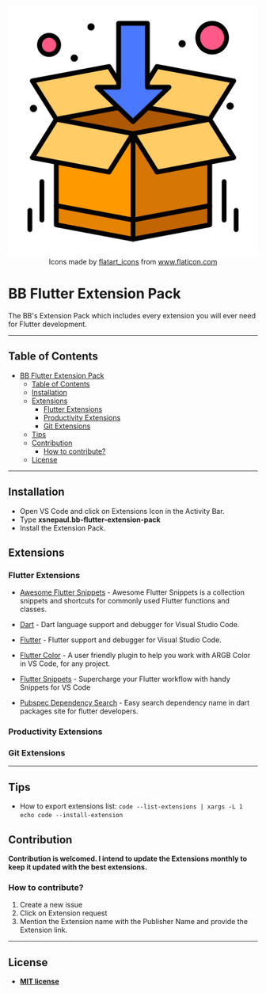 <div align="center"> <a href="https://github.com/nepaul/bb-flutter-extension-pack"><img src="images/open-box.png" title="BB Flutter Extension Pack" alt="BB Flutter Extension Pack"></a><div>Icons made by <a href="https://www.flaticon.com/authors/flatart-icons" title="flatart_icons">flatart_icons</a> from <a href="https://www.flaticon.com/" title="Flaticon">www.flaticon.com</a></div></div>

# BB Flutter Extension Pack

 The BB's Extension Pack which includes every extension you will ever need for Flutter development.

 ---

## Table of Contents

- [BB Flutter Extension Pack](#bb-flutter-extension-pack)
  - [Table of Contents](#table-of-contents)
  - [Installation](#installation)
  - [Extensions](#extensions)
    - [Flutter Extensions](#flutter-extensions)
    - [Productivity Extensions](#productivity-extensions)
    - [Git Extensions](#git-extensions)
  - [Tips](#tips)
  - [Contribution](#contribution)
    - [How to contribute?](#how-to-contribute)
  - [License](#license)

---

## Installation

- Open VS Code and click on Extensions Icon in the Activity Bar.
- Type **xsnepaul.bb-flutter-extension-pack**
- Install the Extension Pack.

## Extensions

### Flutter Extensions

- [Awesome Flutter Snippets](https://marketplace.visualstudio.com/items?itemName=Nash.awesome-flutter-snippets) - Awesome Flutter Snippets is a collection snippets and shortcuts for commonly used Flutter functions and classes.

- [Dart](https://marketplace.visualstudio.com/items?itemName=Dart-Code.dart-code) - Dart language support and debugger for Visual Studio Code.

- [Flutter](https://marketplace.visualstudio.com/items?itemName=Dart-Code.flutter) - Flutter support and debugger for Visual Studio Code.

- [Flutter Color](https://marketplace.visualstudio.com/items?itemName=circlecodesolution.ccs-flutter-color) - A user friendly plugin to help you work with ARGB Color in VS Code, for any project.

- [Flutter Snippets](https://marketplace.visualstudio.com/items?itemName=MarufHassan.flutter-snippets) - Supercharge your Flutter workflow with handy Snippets for VS Code

- [Pubspec Dependency Search](https://marketplace.visualstudio.com/items?itemName=everettjf.pubspec-dependency-search) - Easy search dependency name in dart packages site for flutter developers.

### Productivity Extensions

### Git Extensions

---

## Tips

- How to export extensions list: `code --list-extensions | xargs -L 1 echo code --install-extension`

## Contribution

 **Contribution is welcomed. I intend to update the Extensions monthly to keep it updated with the best extensions.**

### How to contribute?

1. Create a new issue
1. Click on Extension request
1. Mention the Extension name with the Publisher Name and provide the Extension link.

---

## License

- **[MIT license](https://github.com/nepaul/bb-flutter-extension-pack/blob/master/LICENSE)**
